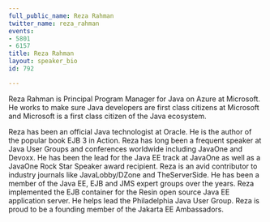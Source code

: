```yaml
---
full_public_name: Reza Rahman
twitter_name: reza_rahman
events:
- 5801
- 6157
title: Reza Rahman
layout: speaker_bio
id: 792

---
```

Reza Rahman is Principal Program Manager for Java on Azure at Microsoft. He works to make sure Java developers are first class citizens at Microsoft and Microsoft is a first class citizen of the Java ecosystem. 

Reza has been an official Java technologist at Oracle. He is the author of the popular book EJB 3 in Action. Reza has long been a frequent speaker at Java User Groups and conferences worldwide including JavaOne and Devoxx. He has been the lead for the Java EE track at JavaOne as well as a JavaOne Rock Star Speaker award recipient. Reza is an avid contributor to industry journals like JavaLobby/DZone and TheServerSide. He has been a member of the Java EE, EJB and JMS expert groups over the years. Reza implemented the EJB container for the Resin open source Java EE application server. He helps lead the Philadelphia Java User Group. Reza is proud to be a founding member of the Jakarta EE Ambassadors.